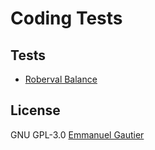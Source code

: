 # Coding Tests

## Tests

- [Roberval Balance](https://github.com/emmanuelgautier/coding-tests/tree/master/roberval-balance)

## License

GNU GPL-3.0 [Emmanuel Gautier](https://www.emmanuelgautier.com)
